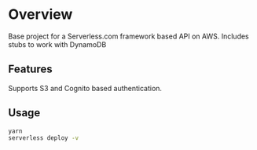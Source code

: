 # Overview

Base project for a Serverless.com framework based API on AWS.
Includes stubs to work with DynamoDB

## Features

Supports S3 and Cognito based authentication.

## Usage

```bash
yarn
serverless deploy -v
```
